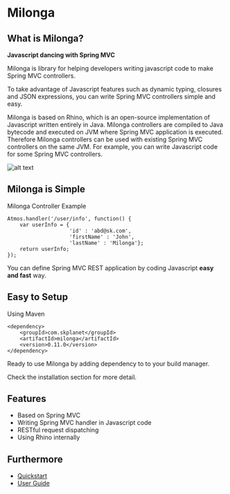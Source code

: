 Milonga 
=========

What is Milonga?
-----------------

**Javascript dancing with Spring MVC**

Milonga is library for helping developers writing javascript code to make Spring MVC controllers.

To take advantage of Javascript features such as dynamic typing, closures and JSON expressions, you can write Spring MVC controllers simple and easy.

Milonga is based on Rhino, which is an open-source implementation of Javascript written entirely in Java. Milonga controllers are compiled to Java bytecode and executed on JVM where Spring MVC application is executed. Therefore Milonga controllers can be used with existing Spring MVC controllers on the same JVM. For example, you can write Javascript code for some Spring MVC controllers.

![alt text](https://github.com/kayemkim/milonga/wiki/images/simple_architecture.png "Milonga Overview")

Milonga is Simple
-----------------

Milonga Controller Example

	Atmos.handler('/user/info', function() {
		var userInfo = {
						'id' : 'abd@sk.com',
						'firstName' : 'John',
						'lastName' : 'Milonga'};
		return userInfo;
	});

You can define Spring MVC REST application by coding Javascript **easy and fast** way.

Easy to Setup
-------------

Using Maven
    	
	<dependency>
		<groupId>com.skplanet</groupId>
		<artifactId>milonga</artifactId>
		<version>0.11.0</version>
	</dependency>

Ready to use Milonga by adding dependency to to your build manager.

Check the installation section for more detail. 

Features
--------

* Based on Spring MVC
* Writing Spring MVC handler in Javascript code
* RESTful request dispatching
* Using Rhino internally

Furthermore
-----------

* [Quickstart](https://github.com/kayemkim/milonga/wiki/Quickstart)
* [User Guide](https://github.com/kayemkim/milonga/wiki/UserGuide)
